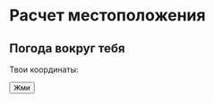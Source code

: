 # Расчет местоположения


<h2>Погода вокруг тебя</h2>

  <p>Твои координаты:</p>
  <p class="coord"></p>
  <p id="demo"></p>
  <button onclick="getLocation()">Жми</button>
  <script>
    var x = document.getElementById("demo");
    function getLocation() {
      console.log("->getLocation");
        if (navigator.geolocation) {
            navigator.geolocation.getCurrentPosition(showPosition);
        } else {
            x.innerHTML = "Геолокация не поддерживается в этом браузере!";
        }
    }
    function showPosition(position) {
      var lt = position.coords.latitude;
      var ln = position.coords.longitude;
       x.innerHTML = "Широта: " + lt + 
        "<br>Долгота: " + ln + "<br>Успех!"; 
    }
  </script>
  

